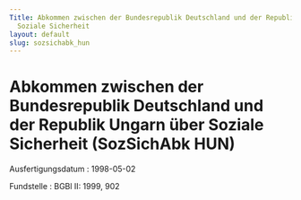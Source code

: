 ```yaml
---
Title: Abkommen zwischen der Bundesrepublik Deutschland und der Republik Ungarn über
  Soziale Sicherheit
layout: default
slug: sozsichabk_hun
---
```


# Abkommen zwischen der Bundesrepublik Deutschland und der Republik Ungarn über Soziale Sicherheit (SozSichAbk HUN)

Ausfertigungsdatum
:   1998-05-02

Fundstelle
:   BGBl II: 1999, 902

